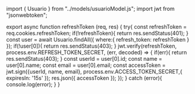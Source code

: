 import { Usuario } from "../models/usuarioModel.js";
import jwt from "jsonwebtoken";

export async function refreshToken (req, res) {
    try{
        const refreshToken = req.cookies.refreshToken;
        if(!refreshToken){
            return res.sendStatus(401);
        }
        const user = await Usuario.findAll({
            where:{
                refresh_token: refreshToken
            }
        });
        if(!user[0]){
            return res.sendStatus(403);
        }
        jwt.verify(refreshToken, process.env.REFRESH_TOKEN_SECRET, (err, decoded) => {
            if(err){
                return res.sendStatus(403);
            }
            const userId = user[0].id;
            const name = user[0].name;
            const email = user[0].email;
            const accessToken = jwt.sign({userId, name, email}, process.env.ACCESS_TOKEN_SECRET,{
                expiresIn: '15s'
            });
            res.json({ accessToken });
        });
    } catch (error){
        console.log(error);
    }
}